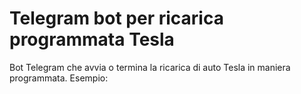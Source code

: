 # Telegram bot per ricarica programmata Tesla
Bot Telegram che avvia o termina la ricarica di auto Tesla in maniera programmata.
Esempio:

